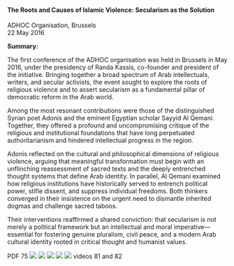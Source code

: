 <h4>The Roots and Causes of Islamic Violence: Secularism as the Solution</h4>

ADHOC Organisation, Brussels<br>
22 May 2016

<b>Summary:</b>	

The first conference of the ADHOC organisation was held in Brussels in May 2016, under the presidency of Randa Kassis, co-founder and president of the initiative. Bringing together a broad spectrum of Arab intellectuals, writers, and secular activists, the event sought to explore the roots of religious violence and to assert secularism as a fundamental pillar of democratic reform in the Arab world.

Among the most resonant contributions were those of the distinguished Syrian poet Adonis and the eminent Egyptian scholar Sayyid Al Qemani. Together, they offered a profound and uncompromising critique of the religious and institutional foundations that have long perpetuated authoritarianism and hindered intellectual progress in the region.

Adonis reflected on the cultural and philosophical dimensions of religious violence, arguing that meaningful transformation must begin with an unflinching reassessment of sacred texts and the deeply entrenched thought systems that define Arab identity. In parallel, Al Qemani examined how religious institutions have historically served to entrench political power, stifle dissent, and suppress individual freedoms. Both thinkers converged in their insistence on the urgent need to dismantle inherited dogmas and challenge sacred taboos.

Their interventions reaffirmed a shared conviction: that secularism is not merely a political framework but an intellectual and moral imperative—essential for fostering genuine pluralism, civil peace, and a modern Arab cultural identity rooted in critical thought and humanist values.

PDF 75 
![](76.JPG)
![](77.JPG)
![](78.JPG)
![](79.JPG)
![](80.JPG)
videos 81 and 82
<p></p>
